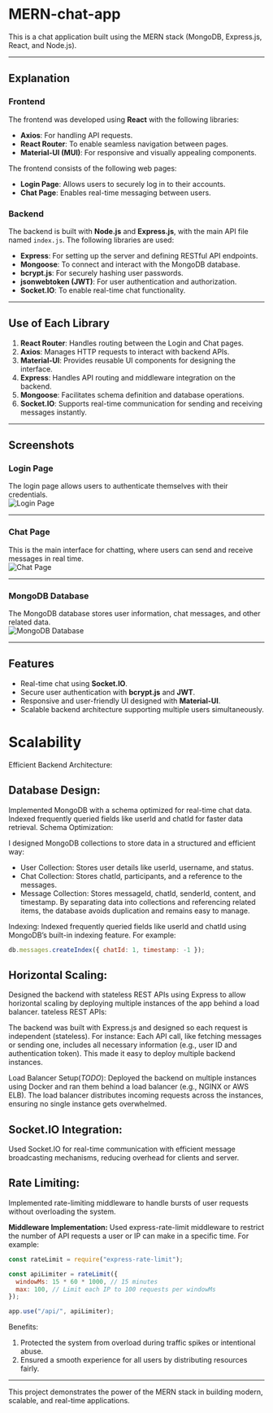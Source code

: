 # MERN-chat-app

This is a chat application built using the MERN stack (MongoDB, Express.js, React, and Node.js).

---

## Explanation

### **Frontend**
The frontend was developed using **React** with the following libraries:
- **Axios**: For handling API requests.
- **React Router**: To enable seamless navigation between pages.
- **Material-UI (MUI)**: For responsive and visually appealing components.

The frontend consists of the following web pages:
- **Login Page**: Allows users to securely log in to their accounts.
- **Chat Page**: Enables real-time messaging between users.

### **Backend**
The backend is built with **Node.js** and **Express.js**, with the main API file named `index.js`. The following libraries are used:
- **Express**: For setting up the server and defining RESTful API endpoints.
- **Mongoose**: To connect and interact with the MongoDB database.
- **bcrypt.js**: For securely hashing user passwords.
- **jsonwebtoken (JWT)**: For user authentication and authorization.
- **Socket.IO**: To enable real-time chat functionality.

---

## Use of Each Library

1. **React Router**: Handles routing between the Login and Chat pages.
2. **Axios**: Manages HTTP requests to interact with backend APIs.
3. **Material-UI**: Provides reusable UI components for designing the interface.
4. **Express**: Handles API routing and middleware integration on the backend.
5. **Mongoose**: Facilitates schema definition and database operations.
6. **Socket.IO**: Supports real-time communication for sending and receiving messages instantly.

---

## Screenshots

### Login Page
The login page allows users to authenticate themselves with their credentials.  
![Login Page](https://github.com/anushamahajan5/MERN-chat-app/assets/99132058/e5b7674e-3c54-4094-a437-3e7f06c41072)

---

### Chat Page
This is the main interface for chatting, where users can send and receive messages in real time.  
![Chat Page](https://github.com/anushamahajan5/MERN-chat-app/assets/99132058/f9f5b7cf-9874-4970-81ed-49dace6e7840)

---

### MongoDB Database
The MongoDB database stores user information, chat messages, and other related data.  
![MongoDB Database](https://github.com/anushamahajan5/MERN-chat-app/assets/99132058/82bc2849-30bd-4e16-afda-8a298fe16beb)

---

## Features
- Real-time chat using **Socket.IO**.
- Secure user authentication with **bcrypt.js** and **JWT**.
- Responsive and user-friendly UI designed with **Material-UI**.
- Scalable backend architecture supporting multiple users simultaneously.

# Scalability
Efficient Backend Architecture:
## Database Design: 
Implemented MongoDB with a schema optimized for real-time chat data. Indexed frequently queried fields like userId and chatId for faster data retrieval.
Schema Optimization:

I designed MongoDB collections to store data in a structured and efficient way:
- User Collection: Stores user details like userId, username, and status.
- Chat Collection: Stores chatId, participants, and a reference to the messages.
- Message Collection: Stores messageId, chatId, senderId, content, and timestamp.
By separating data into collections and referencing related items, the database avoids duplication and remains easy to manage.

Indexing:
Indexed frequently queried fields like userId and chatId using MongoDB’s built-in indexing feature. For example:
```javascript
db.messages.createIndex({ chatId: 1, timestamp: -1 });
```

## Horizontal Scaling: 
Designed the backend with stateless REST APIs using Express to allow horizontal scaling by deploying multiple instances of the app behind a load balancer.
tateless REST APIs:

The backend was built with Express.js and designed so each request is independent (stateless). For instance:
Each API call, like fetching messages or sending one, includes all necessary information (e.g., user ID and authentication token).
This made it easy to deploy multiple backend instances.

Load Balancer Setup(*TODO*):
Deployed the backend on multiple instances using Docker and ran them behind a load balancer (e.g., NGINX or AWS ELB).
The load balancer distributes incoming requests across the instances, ensuring no single instance gets overwhelmed.

## Socket.IO Integration: 
Used Socket.IO for real-time communication with efficient message broadcasting mechanisms, reducing overhead for clients and server.

## Rate Limiting: 
Implemented rate-limiting middleware to handle bursts of user requests without overloading the system.

**Middleware Implementation:**
Used express-rate-limit middleware to restrict the number of API requests a user or IP can make in a specific time. For example:

```javascript
const rateLimit = require("express-rate-limit");

const apiLimiter = rateLimit({
  windowMs: 15 * 60 * 1000, // 15 minutes
  max: 100, // Limit each IP to 100 requests per windowMs
});

app.use("/api/", apiLimiter);
```

Benefits:
1. Protected the system from overload during traffic spikes or intentional abuse.
2. Ensured a smooth experience for all users by distributing resources fairly.

---

This project demonstrates the power of the MERN stack in building modern, scalable, and real-time applications.
